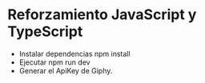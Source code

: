 # Reforzamiento JavaScript y TypeScript
* Instalar dependencias npm install
* Ejecutar npm run dev
* Generar el ApiKey de Giphy.
